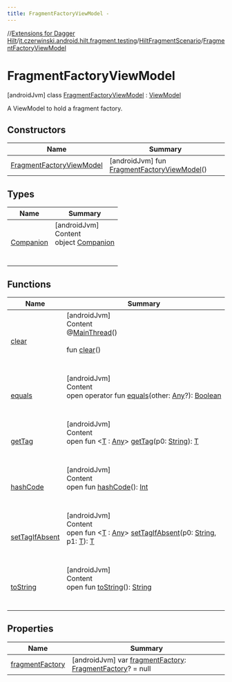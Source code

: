 ```yaml
---
title: FragmentFactoryViewModel -
---
```

//[Extensions for Dagger Hilt](../../../index.html)/[it.czerwinski.android.hilt.fragment.testing](../../index.html)/[HiltFragmentScenario](../index.html)/[FragmentFactoryViewModel](index.html)



# FragmentFactoryViewModel  
 [androidJvm] class [FragmentFactoryViewModel](index.html) : [ViewModel](https://developer.android.com/reference/kotlin/androidx/lifecycle/ViewModel.html)

A ViewModel to hold a fragment factory.

   


## Constructors  
  
|  Name|  Summary| 
|---|---|
| <a name="it.czerwinski.android.hilt.fragment.testing/HiltFragmentScenario.FragmentFactoryViewModel/FragmentFactoryViewModel/#/PointingToDeclaration/"></a>[FragmentFactoryViewModel](-fragment-factory-view-model.html)| <a name="it.czerwinski.android.hilt.fragment.testing/HiltFragmentScenario.FragmentFactoryViewModel/FragmentFactoryViewModel/#/PointingToDeclaration/"></a> [androidJvm] fun [FragmentFactoryViewModel](-fragment-factory-view-model.html)()   <br>


## Types  
  
|  Name|  Summary| 
|---|---|
| <a name="it.czerwinski.android.hilt.fragment.testing/HiltFragmentScenario.FragmentFactoryViewModel.Companion///PointingToDeclaration/"></a>[Companion](-companion/index.html)| <a name="it.czerwinski.android.hilt.fragment.testing/HiltFragmentScenario.FragmentFactoryViewModel.Companion///PointingToDeclaration/"></a>[androidJvm]  <br>Content  <br>object [Companion](-companion/index.html)  <br><br><br>


## Functions  
  
|  Name|  Summary| 
|---|---|
| <a name="androidx.lifecycle/ViewModel/clear/#/PointingToDeclaration/"></a>[clear](index.html#%5Bandroidx.lifecycle%2FViewModel%2Fclear%2F%23%2FPointingToDeclaration%2F%5D%2FFunctions%2F1884202767)| <a name="androidx.lifecycle/ViewModel/clear/#/PointingToDeclaration/"></a>[androidJvm]  <br>Content  <br>@[MainThread](https://developer.android.com/reference/kotlin/androidx/annotation/MainThread.html)()  <br>  <br>fun [clear](index.html#%5Bandroidx.lifecycle%2FViewModel%2Fclear%2F%23%2FPointingToDeclaration%2F%5D%2FFunctions%2F1884202767)()  <br><br><br>
| <a name="kotlin/Any/equals/#kotlin.Any?/PointingToDeclaration/"></a>[equals](../-companion/index.html#%5Bkotlin%2FAny%2Fequals%2F%23kotlin.Any%3F%2FPointingToDeclaration%2F%5D%2FFunctions%2F1884202767)| <a name="kotlin/Any/equals/#kotlin.Any?/PointingToDeclaration/"></a>[androidJvm]  <br>Content  <br>open operator fun [equals](../-companion/index.html#%5Bkotlin%2FAny%2Fequals%2F%23kotlin.Any%3F%2FPointingToDeclaration%2F%5D%2FFunctions%2F1884202767)(other: [Any](https://kotlinlang.org/api/latest/jvm/stdlib/kotlin/-any/index.html)?): [Boolean](https://kotlinlang.org/api/latest/jvm/stdlib/kotlin/-boolean/index.html)  <br><br><br>
| <a name="androidx.lifecycle/ViewModel/getTag/#kotlin.String/PointingToDeclaration/"></a>[getTag](index.html#%5Bandroidx.lifecycle%2FViewModel%2FgetTag%2F%23kotlin.String%2FPointingToDeclaration%2F%5D%2FFunctions%2F1884202767)| <a name="androidx.lifecycle/ViewModel/getTag/#kotlin.String/PointingToDeclaration/"></a>[androidJvm]  <br>Content  <br>open fun <[T](index.html#%5Bandroidx.lifecycle%2FViewModel%2FgetTag%2F%23kotlin.String%2FPointingToDeclaration%2F%5D%2FFunctions%2F1884202767) : [Any](https://kotlinlang.org/api/latest/jvm/stdlib/kotlin/-any/index.html)> [getTag](index.html#%5Bandroidx.lifecycle%2FViewModel%2FgetTag%2F%23kotlin.String%2FPointingToDeclaration%2F%5D%2FFunctions%2F1884202767)(p0: [String](https://kotlinlang.org/api/latest/jvm/stdlib/kotlin/-string/index.html)): [T](index.html#%5Bandroidx.lifecycle%2FViewModel%2FgetTag%2F%23kotlin.String%2FPointingToDeclaration%2F%5D%2FFunctions%2F1884202767)  <br><br><br>
| <a name="kotlin/Any/hashCode/#/PointingToDeclaration/"></a>[hashCode](../-companion/index.html#%5Bkotlin%2FAny%2FhashCode%2F%23%2FPointingToDeclaration%2F%5D%2FFunctions%2F1884202767)| <a name="kotlin/Any/hashCode/#/PointingToDeclaration/"></a>[androidJvm]  <br>Content  <br>open fun [hashCode](../-companion/index.html#%5Bkotlin%2FAny%2FhashCode%2F%23%2FPointingToDeclaration%2F%5D%2FFunctions%2F1884202767)(): [Int](https://kotlinlang.org/api/latest/jvm/stdlib/kotlin/-int/index.html)  <br><br><br>
| <a name="androidx.lifecycle/ViewModel/setTagIfAbsent/#kotlin.String#TypeParam(bounds=[kotlin.Any])/PointingToDeclaration/"></a>[setTagIfAbsent](index.html#%5Bandroidx.lifecycle%2FViewModel%2FsetTagIfAbsent%2F%23kotlin.String%23TypeParam%28bounds%3D%5Bkotlin.Any%5D%29%2FPointingToDeclaration%2F%5D%2FFunctions%2F1884202767)| <a name="androidx.lifecycle/ViewModel/setTagIfAbsent/#kotlin.String#TypeParam(bounds=[kotlin.Any])/PointingToDeclaration/"></a>[androidJvm]  <br>Content  <br>open fun <[T](index.html#%5Bandroidx.lifecycle%2FViewModel%2FsetTagIfAbsent%2F%23kotlin.String%23TypeParam%28bounds%3D%5Bkotlin.Any%5D%29%2FPointingToDeclaration%2F%5D%2FFunctions%2F1884202767) : [Any](https://kotlinlang.org/api/latest/jvm/stdlib/kotlin/-any/index.html)> [setTagIfAbsent](index.html#%5Bandroidx.lifecycle%2FViewModel%2FsetTagIfAbsent%2F%23kotlin.String%23TypeParam%28bounds%3D%5Bkotlin.Any%5D%29%2FPointingToDeclaration%2F%5D%2FFunctions%2F1884202767)(p0: [String](https://kotlinlang.org/api/latest/jvm/stdlib/kotlin/-string/index.html), p1: [T](index.html#%5Bandroidx.lifecycle%2FViewModel%2FsetTagIfAbsent%2F%23kotlin.String%23TypeParam%28bounds%3D%5Bkotlin.Any%5D%29%2FPointingToDeclaration%2F%5D%2FFunctions%2F1884202767)): [T](index.html#%5Bandroidx.lifecycle%2FViewModel%2FsetTagIfAbsent%2F%23kotlin.String%23TypeParam%28bounds%3D%5Bkotlin.Any%5D%29%2FPointingToDeclaration%2F%5D%2FFunctions%2F1884202767)  <br><br><br>
| <a name="kotlin/Any/toString/#/PointingToDeclaration/"></a>[toString](../-companion/index.html#%5Bkotlin%2FAny%2FtoString%2F%23%2FPointingToDeclaration%2F%5D%2FFunctions%2F1884202767)| <a name="kotlin/Any/toString/#/PointingToDeclaration/"></a>[androidJvm]  <br>Content  <br>open fun [toString](../-companion/index.html#%5Bkotlin%2FAny%2FtoString%2F%23%2FPointingToDeclaration%2F%5D%2FFunctions%2F1884202767)(): [String](https://kotlinlang.org/api/latest/jvm/stdlib/kotlin/-string/index.html)  <br><br><br>


## Properties  
  
|  Name|  Summary| 
|---|---|
| <a name="it.czerwinski.android.hilt.fragment.testing/HiltFragmentScenario.FragmentFactoryViewModel/fragmentFactory/#/PointingToDeclaration/"></a>[fragmentFactory](fragment-factory.html)| <a name="it.czerwinski.android.hilt.fragment.testing/HiltFragmentScenario.FragmentFactoryViewModel/fragmentFactory/#/PointingToDeclaration/"></a> [androidJvm] var [fragmentFactory](fragment-factory.html): [FragmentFactory](https://developer.android.com/reference/kotlin/androidx/fragment/app/FragmentFactory.html)? = null   <br>

